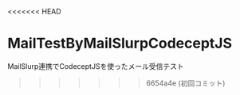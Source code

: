 <<<<<<< HEAD
# MailTestByMailSlurpCodeceptJS
MailSlurp連携でCodeceptJSを使ったメール受信テスト
>>>>>>> 6654a4e (初回コミット)

